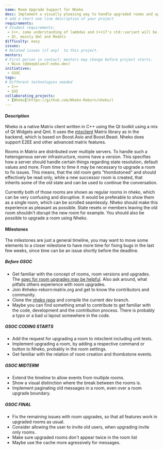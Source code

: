 ```yaml
---
name: Room Upgrade Support for Nheko
desc: Implement a visually pleasing way to handle upgraded rooms and upgrade rooms in Nheko.
# add a short one line description of your project
requirements:
# Student requirements:
 - C++, some understanding of lambdas and C++17's std::variant will be beneficial
 - Qt, mainly Qml and Models
difficulty: easy
issues:
# Related issues (if any)  to this project.
mentors:
# First person in contact; mentors may change before project starts.
 - Nico (@deepbluev7:neko.dev)
initiatives:
 - GSOC
tags:
# Different technologies needed
 - C++
 - GUI
collaborating_projects:
 - [Nheko](https://github.com/Nheko-Reborn/nheko/)
---
```


#### Description

Nheko is a native Matrix client written in C++ using the Qt toolkit using a mix of Qt Widgets and Qml. It uses the [mtxclient](https://github.com/Nheko-Reborn/mtxclient) Matrix
library as in the backend, which is based on Boost.Asio and Boost.Beast. Nheko does support E2EE and other advanced matrix features.

Rooms in Matrix are distributed over multiple servers. To handle such a heterogenous server infrastructure, rooms have a version. This specifies how a server should handle certain
things regarding state resolution, default values and more. From time to time it may be necessary to upgrade a room to fix issues. This means, that the old room gets "thombstoned"
and should effectively be read only, while a new successor room is created, that inherits some of the old state and can be used to continue the conversation.

Currently both of those rooms are shown as regular rooms in nheko, which can be very confusing and disruptive. It would be preferable to show them as a single room, which can be
scrolled seamlessly. Nheko should make this experience as pleasant as possible. State resets or members leaving the old room shouldn't disrupt the new room for example. You should
also be possible to upgrade a room using Nheko.

#### Milestones

The milestones are just a general timeline, you may want to move some elements to a closer milestone to have more time for fixing bugs in the last few weeks, since time can be an
issue shortly before the deadline.

##### Before GSOC

* Get familiar with the concept of rooms, room versions and upgrades. The [spec for room upgrades may be helpful](https://matrix.org/docs/spec/client_server/latest#id160). Also ask
    around, what pitfalls others experience with room upgrades.
* Join #nheko-reborn:matrix.org and get to know the contributors and community.
* Clone the [nheko repo](https://github.com/Nheko-Reborn/nheko/) and compile the current dev branch.
* Maybe you can find something small to contribute to get familiar with the code, development and the contribution process. There is probably a typo or a bad ui layout somewhere in the
    code.

##### GSOC CODING STARTS

* Add the request for upgrading a room to mtxclient including unit tests.
* Implement upgrading a room, by adding a respective command or button to Nheko, probably in the room settings.
* Get familiar with the relation of room creation and thombstone events.

##### GSOC MIDTERM

* Extend the timeline to allow events from multiple rooms.
* Show a visual distinction where the break between the rooms is.
* Implement paginating old messages in a room, even over a room upgrade boundary.

##### GSOC FINAL

* Fix the remaining issues with room upgrades, so that all features work in upgraded rooms as usual.
* Consider allowing the user to invite old users, when upgrading invite only rooms.
* Make sure upgraded rooms don't appear twice in the room list
* Maybe use the cache more agressively for messages.
